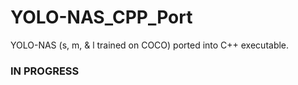 # YOLO-NAS_CPP_Port
YOLO-NAS (s, m, &amp; l trained on COCO) ported into C++ executable.

### IN PROGRESS
